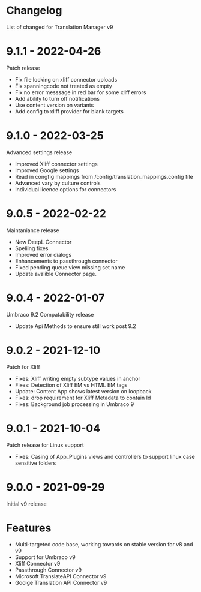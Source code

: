 # Changelog 

List of changed for Translation Manager v9

# 9.1.1 - 2022-04-26
Patch release

 - Fix file locking on xliff connector uploads
 - Fix spanningcode not treated as empty
 - Fix no error messsage in red bar for some xliff errors
 - Add ability to turn off notifications
 - Use content version on variants
 - Add config to xliff provider for blank targets

# 9.1.0 - 2022-03-25
Advanced settings release 

 - Improved Xliff connector settings
 - Improved Google settings
 - Read in congfig mappings from /config/translation_mappings.config file
 - Advanced vary by culture controls
 - Individual licence options for connectors 

# 9.0.5 - 2022-02-22
Maintaniance release 

 - New DeepL Connector
 - Speliing fixes
 - Improved error dialogs
 - Enhancements to passthrough connector
 - Fixed pending queue view missing set name
 - Update avalible Connector page.

# 9.0.4 - 2022-01-07
Umbraco 9.2 Compatability release 

 - Update Api Methods to ensure still work post 9.2

# 9.0.2 - 2021-12-10 
Patch for Xliff 

 - Fixes: Xliff writing empty subtype values in anchor
 - Fixes: Detection of Xliff EM vs HTML EM tags
 - Update: Content App shows latest version on loopback
 - Fixes: drop requirement for Xliff Metadata to contain Id
 - Fixes: Background job processing in Umbraco 9

# 9.0.1 - 2021-10-04
Patch release for Linux support 

- Fixes: Casing of App_Plugins views and controllers to support linux case sensitive folders

# 9.0.0 - 2021-09-29 

Initial v9 release 

# Features
 - Multi-targeted code base, working towards on stable version for v8 and v9
 - Support for Umbraco v9
 - Xliff Connector v9
 - Passthrough Connector v9
 - Microsoft TranslateAPI Connector v9
 - Goolge Translation API Connector v9
